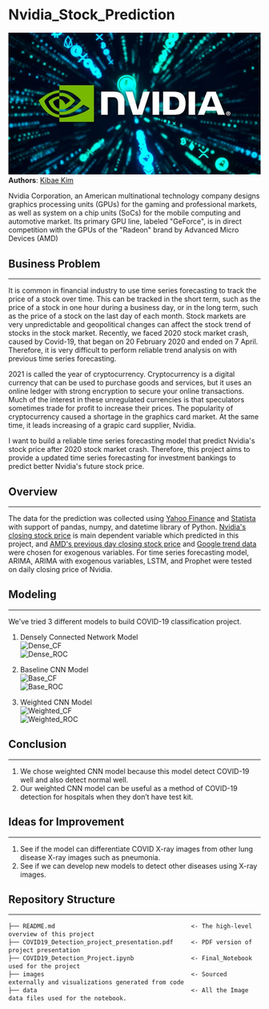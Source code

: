 # Nvidia_Stock_Prediction
![NVIDIA](images/nvidia_logo.jpg)
**Authors**: [Kibae Kim](mailto:rlqo7376@gmail.com)

Nvidia Corporation, an American multinational technology company designs graphics processing units (GPUs) for the gaming and professional markets, as well as system on a chip units (SoCs) for the mobile computing and automotive market. Its primary GPU line, labeled "GeForce", is in direct competition with the GPUs of the "Radeon" brand by Advanced Micro Devices (AMD)

## Business Problem
***
It is common in financial industry to use time series forecasting to track the price of a stock over time. This can be tracked in the short term, such as the price of a stock in one hour during a business day, or in the long term, such as the price of a stock on the last day of each month. Stock markets are very unpredictable and geopolitical changes can affect the stock trend of stocks in the stock market. Recently, we faced 2020 stock market crash, caused by Covid-19, that began on 20 February 2020 and ended on 7 April. Therefore, it is very difficult to perform reliable trend analysis on with previous time series forecasting.

2021 is called the year of cryptocurrency. Cryptocurrency is a digital currency that can be used to purchase goods and services, but it uses an online ledger with strong encryption to secure your online transactions. Much of the interest in these unregulated currencies is that speculators sometimes trade for profit to increase their prices. The popularity of cryptocurrency caused a shortage in the graphics card market. At the same time, it leads increasing of a grapic card supplier, Nvidia.

I want to build a reliable time series forecasting model that predict Nvidia's stock price after 2020 stock market crash. Therefore, this project aims to provide a updated time series forecasting for investment bankings to predict better Nvidia's future stock price.


## Overview
***
The data for the prediction was collected using [Yahoo Finance](https://finance.yahoo.com/) and [Statista](https://www.statista.com/statistics/274005/market-share-of-global-graphics-card-shipments-since-3rd-quarter-2010/) with support of pandas, numpy, and datetime library of Python. [Nvidia's closing stock price](https://finance.yahoo.com/quote/NVDA/history?p=NVDA) is main dependent variable which predicted in this project, and [AMD's previous day closing stock price](https://finance.yahoo.com/quote/AMD?p=AMD&.tsrc=fin-srch) and [Google trend data](https://trends.google.com/trends/explore?q=nvidia&geo=US) were chosen for exogenous variables. For time series forecasting model, ARIMA, ARIMA with exogenous variables, LSTM, and Prophet were tested on daily closing price of Nvidia.


## Modeling
***
We've tried 3 different models to build COVID-19 classification project. <br>

1. Densely Connected Network Model <br>
![Dense_CF](images/Densley_ConnectedNetwork_confusion_matrix.png)<br>
![Dense_ROC](images/Densely_Connected_Network_Model_ROC_curve.png)<br>

2. Baseline CNN Model <br>
![Base_CF](images/BaselineCNN_Model_confusion_matrix.png)<br>
![Base_ROC](images/BaselineCNN_Model_ROC_curve.png)<br>

3. Weighted CNN Model <br>
![Weighted_CF](images/Weighted_CNN_confusion_matrix.png)<br>
![Weighted_ROC](images/Weighted_CNN_ROC_curve.png)<br>

## Conclusion
***

1. We chose weighted CNN model because this model detect COVID-19 well and also detect normal well.
2. Our weighted CNN model can be useful as a method of COVID-19 detection for hospitals when they don’t have test kit.


## Ideas for Improvement
***
1. See if the model can differentiate COVID X-ray images from other lung disease X-ray images such as pneumonia.
2. See if we can develop new models to detect other diseases using X-ray images.

## Repository Structure

***

```
├── README.md                                      <- The high-level overview of this project
├── COVID19_Detection_project_presentation.pdf     <- PDF version of project presentation
├── COVID19_Detection_Project.ipynb                <- Final_Notebook used for the project
├── images                                         <- Sourced externally and visualizations generated from code
├── data                                           <- All the Image data files used for the notebook.
```
